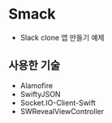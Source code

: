# Smack
- Slack clone 앱 만들기 예제

## 사용한 기술
- Alamofire
- SwiftyJSON
- Socket.IO-Client-Swift
- SWRevealViewController

